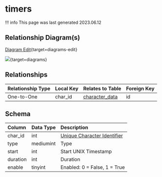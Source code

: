 # timers

!!! info
	This page was last generated 2023.06.12

## Relationship Diagram(s)

[Diagram Edit](https://mermaid.live/edit#eyJjb2RlIjoiZXJEaWFncmFtXG4gICAgdGltZXJzIHtcbiAgICAgICAgaW50IGNoYXJfaWRcbiAgICB9XG4gICAgY2hhcmFjdGVyX2RhdGEge1xuICAgICAgICBpbnR1bnNpZ25lZCBpZFxuICAgICAgICB2YXJjaGFyIG5hbWVcbiAgICAgICAgdmFyY2hhciBuYW5lXG4gICAgICAgIGludHVuc2lnbmVkIHpvbmVfaWRcbiAgICAgICAgaW50dW5zaWduZWQgem9uZV9pbnN0YW5jZVxuICAgIH1cbiAgICB0aW1lcnMgfHwtLW97IGNoYXJhY3Rlcl9kYXRhIDogXCJPbmUtdG8tT25lXCJcblxuIiwibWVybWFpZCI6eyJ0aGVtZSI6ImRlZmF1bHQifSwidXBkYXRlRWRpdG9yIjp0cnVlLCJhdXRvU3luYyI6dHJ1ZSwidXBkYXRlRGlhZ3JhbSI6dHJ1ZX0=){target=diagrams-edit}

[![](https://mermaid.ink/img/eyJjb2RlIjoiZXJEaWFncmFtXG4gICAgdGltZXJzIHtcbiAgICAgICAgaW50IGNoYXJfaWRcbiAgICB9XG4gICAgY2hhcmFjdGVyX2RhdGEge1xuICAgICAgICBpbnR1bnNpZ25lZCBpZFxuICAgICAgICB2YXJjaGFyIG5hbWVcbiAgICAgICAgdmFyY2hhciBuYW5lXG4gICAgICAgIGludHVuc2lnbmVkIHpvbmVfaWRcbiAgICAgICAgaW50dW5zaWduZWQgem9uZV9pbnN0YW5jZVxuICAgIH1cbiAgICB0aW1lcnMgfHwtLW97IGNoYXJhY3Rlcl9kYXRhIDogXCJPbmUtdG8tT25lXCJcblxuIiwibWVybWFpZCI6eyJ0aGVtZSI6ImRlZmF1bHQifSwidXBkYXRlRWRpdG9yIjp0cnVlLCJhdXRvU3luYyI6dHJ1ZSwidXBkYXRlRGlhZ3JhbSI6dHJ1ZX0=)](https://mermaid.ink/img/eyJjb2RlIjoiZXJEaWFncmFtXG4gICAgdGltZXJzIHtcbiAgICAgICAgaW50IGNoYXJfaWRcbiAgICB9XG4gICAgY2hhcmFjdGVyX2RhdGEge1xuICAgICAgICBpbnR1bnNpZ25lZCBpZFxuICAgICAgICB2YXJjaGFyIG5hbWVcbiAgICAgICAgdmFyY2hhciBuYW5lXG4gICAgICAgIGludHVuc2lnbmVkIHpvbmVfaWRcbiAgICAgICAgaW50dW5zaWduZWQgem9uZV9pbnN0YW5jZVxuICAgIH1cbiAgICB0aW1lcnMgfHwtLW97IGNoYXJhY3Rlcl9kYXRhIDogXCJPbmUtdG8tT25lXCJcblxuIiwibWVybWFpZCI6eyJ0aGVtZSI6ImRlZmF1bHQifSwidXBkYXRlRWRpdG9yIjp0cnVlLCJhdXRvU3luYyI6dHJ1ZSwidXBkYXRlRGlhZ3JhbSI6dHJ1ZX0=){target=diagrams}


## Relationships

| Relationship Type | Local Key | Relates to Table | Foreign Key |
| :--- | :--- | :--- | :--- |
| One-to-One | char_id | [character_data](../../schema/characters/character_data.md) | id |


## Schema

| Column | Data Type | Description |
| :--- | :--- | :--- |
| char_id | int | [Unique Character Identifier](../../schema/characters/character_data.md) |
| type | mediumint | Type |
| start | int | Start UNIX Timestamp |
| duration | int | Duration |
| enable | tinyint | Enabled: 0 = False, 1 = True |


